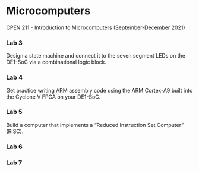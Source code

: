 # Microcomputers
CPEN 211 - Introduction to Microcomputers (September-December 2021)

### Lab 3
Design a state machine and connect it to the seven segment LEDs on the DE1-SoC via a combinational logic block.

### Lab 4
Get practice writing ARM assembly code using the ARM Cortex-A9 built into the Cyclone V
FPGA on your DE1-SoC.

### Lab 5
Build a computer that implements a “Reduced Instruction Set Computer” (RISC).

### Lab 6

### Lab 7


